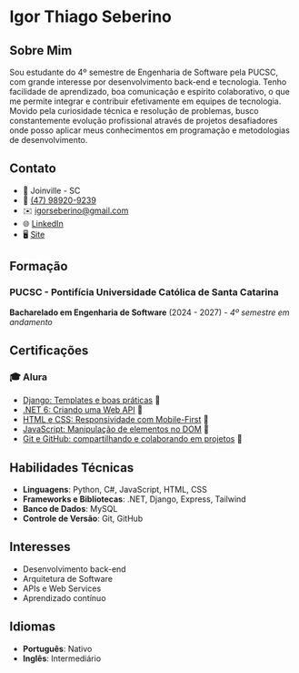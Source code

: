 # Igor Thiago Seberino

## Sobre Mim
Sou estudante do 4º semestre de Engenharia de Software pela PUCSC, com grande interesse por desenvolvimento back-end e tecnologia. Tenho facilidade de aprendizado, boa comunicação e espírito colaborativo, o que me permite integrar e contribuir efetivamente em equipes de tecnologia. Movido pela curiosidade técnica e resolução de problemas, busco constantemente evolução profissional através de projetos desafiadores onde posso aplicar meus conhecimentos em programação e metodologias de desenvolvimento.

## Contato
- 📍 Joinville - SC
- 📱 [ (47) 98920-9239 ](tel:+5547989209239)
- ✉️ [igorseberino@gmail.com](mailto:igorseberino@gmail.com)
- 🌐 [LinkedIn](https://www.linkedin.com/in/igorseberino/)
- 🖥️ [Site](https://igorseberino.github.io/curriculo/)

## Formação

### PUCSC - Pontifícia Universidade Católica de Santa Catarina
**Bacharelado em Engenharia de Software** (2024 - 2027) - *4º semestre em andamento*

## Certificações

### 🎓 Alura
- [Django: Templates e boas práticas](https://cursos.alura.com.br/certificate/bf7adac6-acab-4f11-931c-5f4651ecb757) 📜
- [.NET 6: Criando uma Web API](https://cursos.alura.com.br/certificate/971c8116-9ce3-4e2f-b219-4c05838dd31a) 📜
- [HTML e CSS: Responsividade com Mobile-First](https://cursos.alura.com.br/certificate/fb6a3455-985c-4fe2-b67d-0e5e0654fc6a) 📜
- [JavaScript: Manipulação de elementos no DOM](https://cursos.alura.com.br/certificate/f4358a3c-7329-4581-88b7-b785b8dd467c) 📜
- [Git e GitHub: compartilhando e colaborando em projetos](https://cursos.alura.com.br/certificate/9c804b9f-5428-4b5c-a2e7-c7ba9dfb6ed3) 📜

## Habilidades Técnicas
- **Linguagens**: Python, C#, JavaScript, HTML, CSS
- **Frameworks e Bibliotecas**: .NET, Django, Express, Tailwind
- **Banco de Dados**: MySQL
- **Controle de Versão**: Git, GitHub

## Interesses
- Desenvolvimento back-end
- Arquitetura de Software
- APIs e Web Services
- Aprendizado contínuo

## Idiomas
- **Português**: Nativo
- **Inglês**: Intermediário
